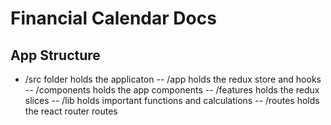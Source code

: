 # Financial Calendar Docs

## App Structure

- /src folder holds the applicaton
    -- /app holds the redux store and hooks
    -- /components holds the app components
    -- /features holds the redux slices
    -- /lib holds important functions and calculations
    -- /routes holds the react router routes
